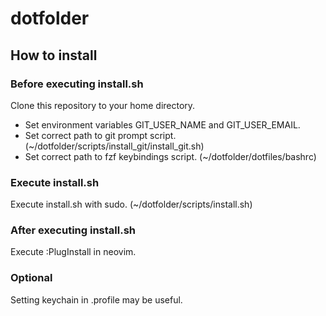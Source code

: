# dotfolder

## How to install

### Before executing install.sh

Clone this repository to your home directory.

- Set environment variables GIT\_USER\_NAME and GIT\_USER\_EMAIL.
- Set correct path to git prompt script. (~/dotfolder/scripts/install\_git/install\_git.sh)
- Set correct path to fzf keybindings script. (~/dotfolder/dotfiles/bashrc)

### Execute install.sh

Execute install.sh with sudo. (~/dotfolder/scripts/install.sh)

### After executing install.sh

Execute :PlugInstall in neovim.

### Optional

Setting keychain in .profile may be useful.
